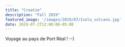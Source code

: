 ```yaml
---
title: "Croatie"
description: "Fall 2019"
featured_image: '/images/2019/07/Isola_vulcano.jpg'
date: 2019-07-2T12:00:00-05:00
---
```


Voyage au pays de Port Réal ! :-)
